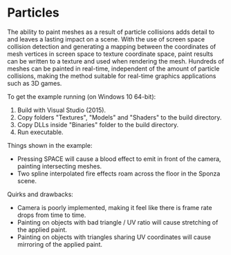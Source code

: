 # Particles
The ability to paint meshes as a result of particle collisions adds detail to and leaves a lasting impact on a scene. With the use of screen space collision detection and generating a mapping between the coordinates of mesh vertices in screen space to texture coordinate space, paint results can be written to a texture and used when rendering the mesh. Hundreds of meshes can be painted in real-time, independent of the amount of particle collisions, making the method suitable for real-time graphics applications such as 3D games.

To get the example running (on Windows 10 64-bit):

1. Build with Visual Studio (2015).
2. Copy folders "Textures", "Models" and "Shaders" to the build directory.
3. Copy DLLs inside "Binaries" folder to the build directory.
4. Run executable.

Things shown in the example:
* Pressing SPACE will cause a blood effect to emit in front of the camera, painting intersecting meshes.
* Two spline interpolated fire effects roam across the floor in the Sponza scene.

Quirks and drawbacks:
* Camera is poorly implemented, making it feel like there is frame rate drops from time to time.
* Painting on objects with bad triangle / UV ratio will cause stretching of the applied paint.
* Painting on objects with triangles sharing UV coordinates will cause mirroring of the applied paint.
